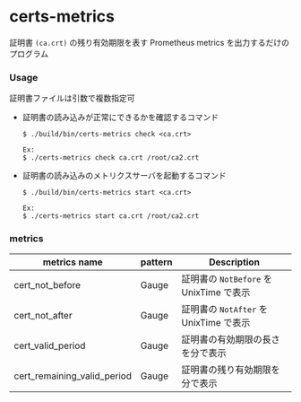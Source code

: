 # certs-metrics

証明書 `(ca.crt)` の残り有効期限を表す Prometheus metrics を出力するだけのプログラム

### Usage
証明書ファイルは引数で複数指定可

- 証明書の読み込みが正常にできるかを確認するコマンド
    ```
    $ ./build/bin/certs-metrics check <ca.crt>

    Ex:
    $ ./certs-metrics check ca.crt /root/ca2.crt
    ```

- 証明書の読み込みのメトリクスサーバを起動するコマンド
    ```
    $ ./build/bin/certs-metrics start <ca.crt>

    Ex:
    $ ./certs-metrics start ca.crt /root/ca2.crt
    ```


### metrics
|  metrics name  |  pattern  | Description
| ---- | ---- | ---- |
|  cert_not_before  |  Gauge  | 証明書の `NotBefore` を UnixTime で表示 |
|  cert_not_after  |  Gauge  | 証明書の `NotAfter` を UnixTime で表示 |
|  cert_valid_period  |  Gauge  | 証明書の有効期限の長さを分で表示|
|  cert_remaining_valid_period  |  Gauge  | 証明書の残り有効期限を分で表示|

